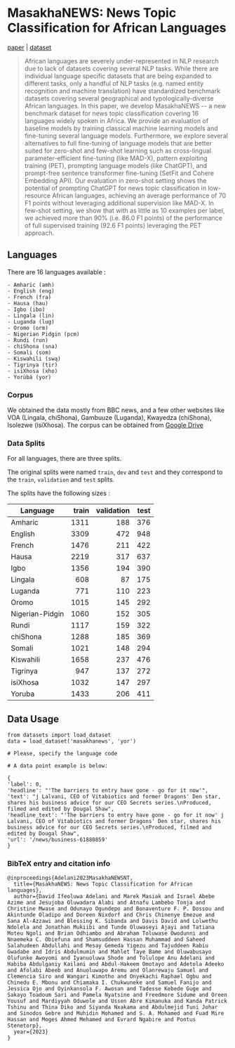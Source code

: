 
# MasakhaNEWS: News Topic Classification for African Languages

[paper](https://arxiv.org/abs/2304.09972) |  [dataset](https://huggingface.co/datasets/masakhane/masakhanews)

>African languages are severely under-represented in NLP research due to lack of datasets covering several NLP tasks. While there are individual language specific datasets that are being expanded to different tasks, only a handful of NLP tasks (e.g. named entity recognition and machine translation) have standardized benchmark datasets covering several geographical and typologically-diverse African languages. In this paper, we develop MasakhaNEWS -- a new benchmark dataset for news topic classification covering 16 languages widely spoken in Africa. We provide an evaluation of baseline models by training classical machine learning models and fine-tuning several language models. Furthermore, we explore several alternatives to full fine-tuning of language models that are better suited for zero-shot and few-shot learning such as cross-lingual parameter-efficient fine-tuning (like MAD-X), pattern exploiting training (PET), prompting language models (like ChatGPT), and prompt-free sentence transformer fine-tuning (SetFit and Cohere Embedding API). Our evaluation in zero-shot setting shows the potential of prompting ChatGPT for news topic classification in low-resource African languages, achieving an average performance of 70 F1 points without leveraging additional supervision like MAD-X. In few-shot setting, we show that with as little as 10 examples per label, we achieved more than 90\% (i.e. 86.0 F1 points) of the performance of full supervised training (92.6 F1 points) leveraging the PET approach.

## Languages
There are 16 languages available :
    
    - Amharic (amh)
    - English (eng)
    - French (fra)
    - Hausa (hau)
    - Igbo (ibo)
    - Lingala (lin)
    - Luganda (lug)
    - Oromo (orm)
    - Nigerian Pidgin (pcm)
    - Rundi (run)
    - chiShona (sna)
    - Somali (som)
    - Kiswahili (swą)
    - Tigrinya (tir)
    - isiXhosa (xho)
    - Yorùbá (yor)

### Corpus
We obtained the data mostly from BBC news, and a few other websites like VOA (Lingala, chiShona), Gambuuze (Luganda), Kwayedza (chiShona), Isolezwe (isiXhosa). The corpus can be obtained from [Google Drive](https://drive.google.com/drive/folders/1dA5MGvsjvYFuJKl37pwhPFnVEIB6O0hU?usp=sharing)

### Data Splits

For all languages, there are three splits.

The original splits were named `train`, `dev` and `test` and they correspond to the `train`, `validation` and `test` splits.

The splits have the following sizes :

| Language        | train | validation | test |
|-----------------|------:|-----------:|-----:|
| Amharic         |  1311 |        188 |  376 |
| English         |  3309 |        472 |  948 |
| French          |  1476 |        211 |  422 |
| Hausa           |  2219 |        317 |  637 |
| Igbo            |  1356 |        194 |  390 |
| Lingala     	  |   608 |         87 |  175 |
| Luganda         |   771 |        110 |  223 |
| Oromo           |  1015 |        145 |  292 |
| Nigerian-Pidgin |  1060 |        152 |  305 |
| Rundi           |  1117 |        159 |  322 |
| chiShona        |  1288 |        185 |  369 |
| Somali          |  1021 |        148 |  294 |
| Kiswahili       |  1658 |        237 |  476 |
| Tigrinya        |   947 |        137 |  272 |
| isiXhosa        |  1032 |        147 |  297 |
| Yoruba          |  1433 |        206 |  411 |



## Data Usage 
```
from datasets import load_dataset
data = load_dataset('masakhanews', 'yor') 

# Please, specify the language code

# A data point example is below:

{
'label': 0, 
'headline': "'The barriers to entry have gone - go for it now'", 
'text': "j Lalvani, CEO of Vitabiotics and former Dragons' Den star, shares his business advice for our CEO Secrets series.\nProduced, filmed and edited by Dougal Shaw", 
'headline_text': "'The barriers to entry have gone - go for it now' j Lalvani, CEO of Vitabiotics and former Dragons' Den star, shares his business advice for our CEO Secrets series.\nProduced, filmed and edited by Dougal Shaw", 
'url': '/news/business-61880859'
}
```




### BibTeX entry and citation info
```
@inproceedings{Adelani2023MasakhaNEWSNT,
  title={MasakhaNEWS: News Topic Classification for African languages},
  author={David Ifeoluwa Adelani and Marek Masiak and Israel Abebe Azime and Jesujoba Oluwadara Alabi and Atnafu Lambebo Tonja and Christine Mwase and Odunayo Ogundepo and Bonaventure F. P. Dossou and Akintunde Oladipo and Doreen Nixdorf and Chris Chinenye Emezue and Sana Al-Azzawi and Blessing K. Sibanda and Davis David and Lolwethu Ndolela and Jonathan Mukiibi and Tunde Oluwaseyi Ajayi and Tatiana Moteu Ngoli and Brian Odhiambo and Abraham Toluwase Owodunni and Nnaemeka C. Obiefuna and Shamsuddeen Hassan Muhammad and Saheed Salahudeen Abdullahi and Mesay Gemeda Yigezu and Tajuddeen Rabiu Gwadabe and Idris Abdulmumin and Mahlet Taye Bame and Oluwabusayo Olufunke Awoyomi and Iyanuoluwa Shode and Tolulope Anu Adelani and Habiba Abdulganiy Kailani and Abdul-Hakeem Omotayo and Adetola Adeeko and Afolabi Abeeb and Anuoluwapo Aremu and Olanrewaju Samuel and Clemencia Siro and Wangari Kimotho and Onyekachi Raphael Ogbu and Chinedu E. Mbonu and Chiamaka I. Chukwuneke and Samuel Fanijo and Jessica Ojo and Oyinkansola F. Awosan and Tadesse Kebede Guge and Sakayo Toadoum Sari and Pamela Nyatsine and Freedmore Sidume and Oreen Yousuf and Mardiyyah Oduwole and Ussen Abre Kimanuka and Kanda Patrick Tshinu and Thina Diko and Siyanda Nxakama and Abdulmejid Tuni Johar and Sinodos Gebre and Muhidin Mohamed and S. A. Mohamed and Fuad Mire Hassan and Moges Ahmed Mehamed and Evrard Ngabire and Pontus Stenetorp},
  year={2023}
}

```
